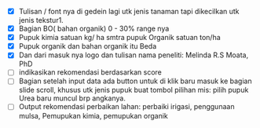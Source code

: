 - [x] Tulisan / font nya di gedein lagi  utk jenis tanaman tapi dikecilkan utk jenis tekstur1. 
- [x] Bagian BO( bahan organik) 0 - 30% range nya 
- [x] Pupuk kimia satuan kg/ ha smtra  pupuk Organik  satuan ton/ha
- [x] Pupuk organik dan bahan organik itu Beda 
- [x] Dan dari masuk nya logo dan  tulisan nama peneliti: Melinda R.S Moata, PhD
- [ ] indikasikan rekomendasi berdasarkan score
- [ ] Bagian setelah input data ada button untuk di klik baru masuk ke bagian slide scroll, khusus utk jenis pupuk buat tombol pilihan mis: pilih pupuk Urea baru muncul brp angkanya.
- [ ] Output rekomendasi perbaikan lahan: perbaiki irigasi, penggunaan mulsa, Pemupukan kimia, pemupukan organik